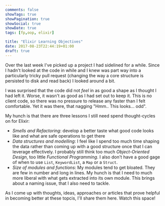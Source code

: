 ```yaml
---
comments: false
showTags: true
showPagination: true
showSocial: true
showDate: true
tags: [fp,oop, elixir]

title: "Elixir Learning Objectives"
date: 2017-08-23T22:44:19+01:00
draft: true
---
```


Over the last week I've picked up a project I had sidelined for a while.
Since I hadn't looked at the code in while and I knew was part way into a particularly
tricky pull request (changing the way a core structure is persisted to disk and read back)
I looked around a bit.

I was surprised that the code did not _feel_ in as good a shape as I thought I had left it.
Worse, it wasn't as good as I had set out to keep it. This is no client code, so there was no pressure to
release any faster than I felt comfortable. Yet it was there, that nagging "Hmm.. This looks... odd".

My hunch is that there are three lessons I still need spend thought-cycles on for Elixir:
* _Smells and Refactoring_: develop a better taste what good code looks like and what are safe operations to get there
* _Data structures and modelling_: I feel like I spend too much time shaping the data rather than coming up with a good structure once that I can leverage effectively. I probably still think too much _Object-Oriented Design_, too little _Functional Programming_. I also don't have a good gage of when to use `List`, `KeywordList`, a `Map` or a `Struct`.
* _Size of modules and functions_: My modules tend to get bloated. They are few in number and long in lines. My hunch is that I need to much more liberal with what gets extracted into its own module. This brings about a naming issue, that I also need to tackle.

As I come up with thoughts, ideas, approaches or articles that prove helpful in becoming better at these topcis, I'll share them here. Watch this space!
